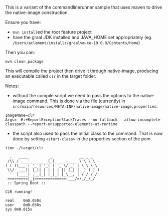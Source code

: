 This is a variant of the commandlinerunner sample that uses maven to drive the native-image construction.

Ensure you have:
- `mvn install`ed the root feature project
- have the graal JDK installed and JAVA_HOME set appropriately (eg. `/Users/aclement/installs/graalvm-ce-19.0.0/Contents/Home`)

Then you can:

`mvn clean package`

This will compile the project then drive it through native-image, producing an executable called `clr` in the target folder.

Notes:
- without the compile script we need to pass the options to the native-image command. This is done via the file (currently) in `src/main/resources/META-INF/native-image/native-image.properties`:
```
ImageName=clr
Args= -H:+ReportExceptionStackTraces --no-fallback --allow-incomplete-classpath --report-unsupported-elements-at-runtime
```
- the script also used to pass the initial class to the command. That is now done by setting `<start-class>` in the properties section of the pom.

```
time ./target/clr

  .   ____          _            __ _ _
 /\\ / ___'_ __ _ _(_)_ __  __ _ \ \ \ \
( ( )\___ | '_ | '_| | '_ \/ _` | \ \ \ \
 \\/  ___)| |_)| | | | | || (_| |  ) ) ) )
  '  |____| .__|_| |_|_| |_\__, | / / / /
 =========|_|==============|___/=/_/_/_/
 :: Spring Boot ::

CLR running!

real	0m0.050s
user	0m0.030s
sys	0m0.015s
```
